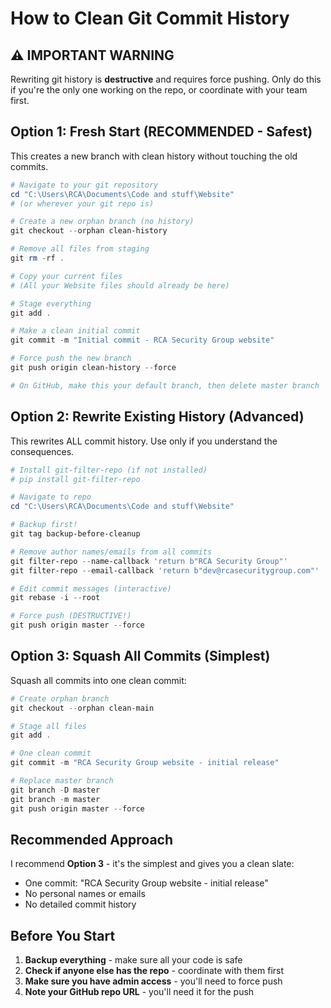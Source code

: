 # How to Clean Git Commit History

## ⚠️ IMPORTANT WARNING
Rewriting git history is **destructive** and requires force pushing. Only do this if you're the only one working on the repo, or coordinate with your team first.

## Option 1: Fresh Start (RECOMMENDED - Safest)

This creates a new branch with clean history without touching the old commits.

```powershell
# Navigate to your git repository
cd "C:\Users\RCA\Documents\Code and stuff\Website"
# (or wherever your git repo is)

# Create a new orphan branch (no history)
git checkout --orphan clean-history

# Remove all files from staging
git rm -rf .

# Copy your current files
# (All your Website files should already be here)

# Stage everything
git add .

# Make a clean initial commit
git commit -m "Initial commit - RCA Security Group website"

# Force push the new branch
git push origin clean-history --force

# On GitHub, make this your default branch, then delete master branch
```

## Option 2: Rewrite Existing History (Advanced)

This rewrites ALL commit history. Use only if you understand the consequences.

```powershell
# Install git-filter-repo (if not installed)
# pip install git-filter-repo

# Navigate to repo
cd "C:\Users\RCA\Documents\Code and stuff\Website"

# Backup first!
git tag backup-before-cleanup

# Remove author names/emails from all commits
git filter-repo --name-callback 'return b"RCA Security Group"'
git filter-repo --email-callback 'return b"dev@rcasecuritygroup.com"'

# Edit commit messages (interactive)
git rebase -i --root

# Force push (DESTRUCTIVE!)
git push origin master --force
```

## Option 3: Squash All Commits (Simplest)

Squash all commits into one clean commit:

```powershell
# Create orphan branch
git checkout --orphan clean-main

# Stage all files
git add .

# One clean commit
git commit -m "RCA Security Group website - initial release"

# Replace master branch
git branch -D master
git branch -m master
git push origin master --force
```

## Recommended Approach

I recommend **Option 3** - it's the simplest and gives you a clean slate:
- One commit: "RCA Security Group website - initial release"
- No personal names or emails
- No detailed commit history

## Before You Start

1. **Backup everything** - make sure all your code is safe
2. **Check if anyone else has the repo** - coordinate with them first
3. **Make sure you have admin access** - you'll need to force push
4. **Note your GitHub repo URL** - you'll need it for the push

